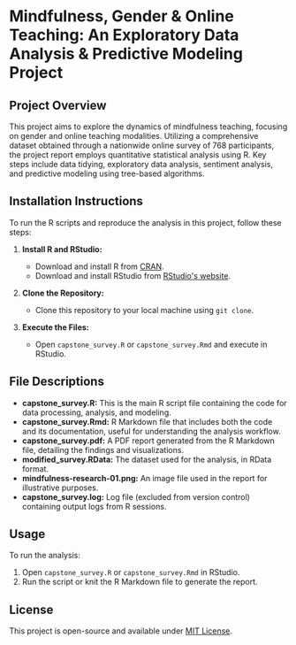 # Mindfulness, Gender & Online Teaching: An Exploratory Data Analysis & Predictive Modeling Project

## Project Overview
This project aims to explore the dynamics of mindfulness teaching, focusing on gender and online teaching modalities. Utilizing a comprehensive dataset obtained through a nationwide online survey of 768 participants, the project report employs quantitative statistical analysis using R. Key steps include data tidying, exploratory data analysis, sentiment analysis, and predictive modeling using tree-based algorithms.

## Installation Instructions
To run the R scripts and reproduce the analysis in this project, follow these steps:

1. **Install R and RStudio:**
   - Download and install R from [CRAN](https://cran.r-project.org/).
   - Download and install RStudio from [RStudio's website](https://rstudio.com/products/rstudio/download/).

2. **Clone the Repository:**
   - Clone this repository to your local machine using `git clone`.

3. **Execute the Files:**
   - Open `capstone_survey.R` or `capstone_survey.Rmd` and execute in RStudio.

## File Descriptions
- **capstone_survey.R:** This is the main R script file containing the code for data processing, analysis, and modeling.
- **capstone_survey.Rmd:** R Markdown file that includes both the code and its documentation, useful for understanding the analysis workflow.
- **capstone_survey.pdf:** A PDF report generated from the R Markdown file, detailing the findings and visualizations.
- **modified_survey.RData:** The dataset used for the analysis, in RData format.
- **mindfulness-research-01.png:** An image file used in the report for illustrative purposes.
- **capstone_survey.log:** Log file (excluded from version control) containing output logs from R sessions.

## Usage
To run the analysis:
1. Open `capstone_survey.R` or `capstone_survey.Rmd` in RStudio.
2. Run the script or knit the R Markdown file to generate the report.

## License
This project is open-source and available under [MIT License](LICENSE).

